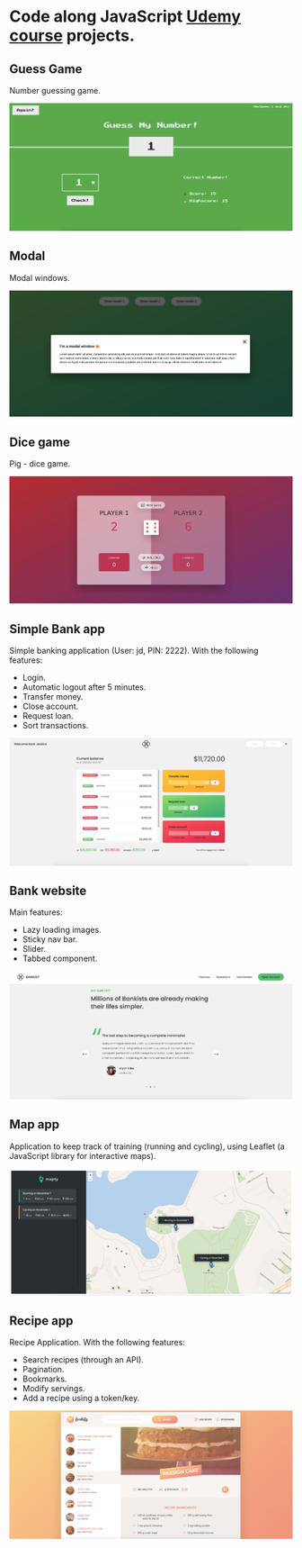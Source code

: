 # Code along JavaScript [Udemy course](https://www.udemy.com/share/101Wfe/) projects.

## Guess Game

Number guessing game.

![Guess Game](projects-previews/05-Guess-Game.jpeg)

## Modal

Modal windows.

![Modal window](projects-previews/06-Modal.png)

## Dice game

Pig - dice game.

![Dice game](projects-previews/07-Pig-Game.jpeg)

## Simple Bank app

Simple banking application (User: jd, PIN: 2222). With the following features:

- Login.
- Automatic logout after 5 minutes.
- Transfer money.
- Close account.
- Request loan.
- Sort transactions.

![Bank app](projects-previews/12-Bankist.jpeg)

## Bank website

Main features:

- Lazy loading images.
- Sticky nav bar.
- Slider.
- Tabbed component.

![Bank website](projects-previews/13-Bankist-Info.jpeg)

## Map app

Application to keep track of training (running and cycling), using Leaflet (a JavaScript library for interactive maps).

![Map app](projects-previews/15-Mapty.jpeg)

## Recipe app

Recipe Application. With the following features:

- Search recipes (through an API).
- Pagination.
- Bookmarks.
- Modify servings.
- Add a recipe using a token/key.

![Recipe app](projects-previews/18-forkify.jpeg)

